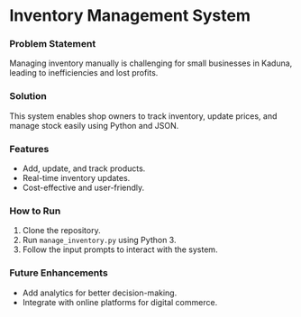 # Inventory Management System
### Problem Statement
Managing inventory manually is challenging for small businesses in Kaduna, leading to inefficiencies and lost profits.

### Solution
This system enables shop owners to track inventory, update prices, and manage stock easily using Python and JSON.

### Features
- Add, update, and track products.
- Real-time inventory updates.
- Cost-effective and user-friendly.

### How to Run
1. Clone the repository.
2. Run `manage_inventory.py` using Python 3.
3. Follow the input prompts to interact with the system.

### Future Enhancements
- Add analytics for better decision-making.
- Integrate with online platforms for digital commerce.
